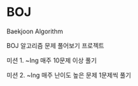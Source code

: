 # BOJ
Baekjoon Algorithm 

BOJ 알고리즘 문제 풀어보기 프로젝트

미션 1. ~Ing
  매주 10문제 이상 풀기
  
미션 2. ~Ing
  매주 난이도 높은 문제 1문제씩 풀기

